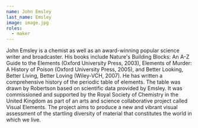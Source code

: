 ```yaml
---
name: John Emsley
last_name: Emsley
image: image.jpg
roles:
  - maker
---
```

John Emsley is a chemist as well as an award-winning popular science writer and broadcaster. His books include Nature's Building Blocks: An A-Z Guide to the Elements (Oxford University Press, 2003), Elements of Murder: A History of Poison (Oxford University Press, 2005), and Better Looking, Better Living, Better Loving (Wiley-VCH, 2007). He has written a comprehensive history of the periodic table of elements. The table was drawn by Robertson based on scientific data provided by Emsley. It was commissioned and supported by the Royal Society of Chemistry in the United Kingdom as part of an arts and science collaborative project called Visual Elements. The project aims to produce a new and vibrant visual assessment of the startling diversity of material that constitutes the world in which we live.
